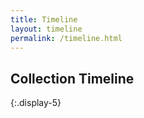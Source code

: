 ```yaml
---
title: Timeline
layout: timeline
permalink: /timeline.html
---
```


## Collection Timeline
{:.display-5}